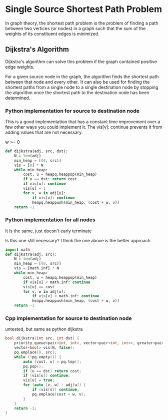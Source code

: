 # Single Source Shortest Path Problem

In graph theory, the shortest path problem is the problem of finding a path between two vertices (or nodes) in a graph such that the sum of the weights of its constituent edges is minimized.

## Dijkstra's Algorithm

Dijkstra's algorithm can solve this problem if the graph contained positive edge weights.

For a given source node in the graph, the algorithm finds the shortest path between that node and every other.  It can also be used for finding the shortest paths from a single node to a single destination node by stopping the algorithm once the shortest path to the destination node has been determined. 

### Python implementation for source to destination node

This is a good implementation that has a constant time improvement over a few other ways you could implement it.  The vis[v]: continue prevents it from adding values that are not necessary.

w >= 0

```py
def dijkstra(adj, src, dst):
    N = len(adj)
    min_heap = [(0, src)]
    vis = [0] * N
    while min_heap:
        cost, u = heapq.heappop(min_heap)
        if u == dst: return cost
        if vis[u]: continue
        vis[u] = 1
        for v, w in adj[u]:
            if vis[v]: continue
            heapq.heappush(min_heap, (cost + w, v))
    return -1
```

### Python implementation for all nodes

It is the same, just doesn't early terminate

Is this one still necessary? I think the one above is the better approach

```py
import math
def dijkstra(adj, src):
    N = len(adj)
    min_heap = [(0, src)]
    vis = [math.inf] * N
    while min_heap:
        cost, u = heapq.heappop(min_heap)
        if vis[u] < math.inf: continue
        vis[u] == cost
        for v, w in adj[u]:
            if vis[v] < math.inf: continue
            heapq.heappush(min_heap, (cost + w, v))
    return -1
```

### Cpp implementation for source to destination node

untested, but same as python dijkstra

```cpp
bool dijkstra(int src, int dst) {
    priority_queue<pair<int, int>, vector<pair<int, int>>, greater<pair<int, int>>> pq;
    vector<bool> vis(N, false);
    pq.emplace(0, src);
    while (!pq.empty()) {
        auto [cost, u] = pq.top();
        pq.pop();
        if (u == dst) return cost;
        if (vis[u]) continue;
        vis[u] = true;
        for (auto [v, w] : adj[u]) {
            if (vis[v]) continue;
            pq.emplace(cost + w, v);
        }
    }
    return -1;
}
```

